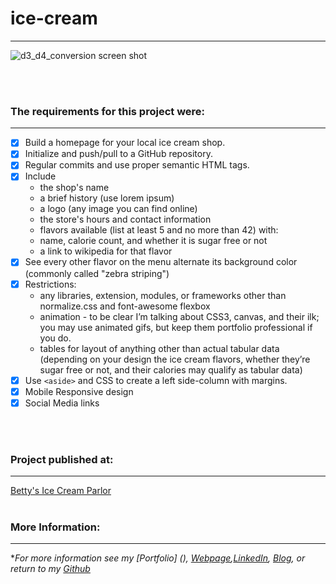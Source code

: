 # ice-cream
---

![d3_d4_conversion screen shot](https://cloud.githubusercontent.com/assets/11747875/20286878/3dfed1d8-aa86-11e6-99dd-981ea0a6db9f.png)

<br/>
<br/>


### The requirements for this project were:
---

- [x] Build a homepage for your local ice cream shop. 
- [x] Initialize and push/pull to a GitHub repository.
- [x] Regular commits and use proper semantic HTML tags.
- [x] Include 
  * the shop's name
  * a brief history (use lorem ipsum)
  * a logo (any image you can find online)
  * the store's hours and contact information
  * flavors available (list at least 5 and no more than 42) with:
  * name, calorie count, and whether it is sugar free or not
  * a link to wikipedia for that flavor
- [x] See every other flavor on the menu alternate its background color (commonly called "zebra striping")
- [x] Restrictions:
  * any libraries, extension, modules, or frameworks other than normalize.css and font-awesome flexbox
  * animation - to be clear I’m talking about CSS3, canvas, and their ilk; you may use animated gifs, but keep them portfolio professional if you do.
  * tables for layout of anything other than actual tabular data (depending on your design the ice cream flavors, whether they’re sugar free or not, and their calories may qualify as tabular data)
- [x] Use ```<aside>``` and CSS to create a left side-column with margins.
- [x] Mobile Responsive design
- [x] Social Media links
<br/>
<br/>

### Project published at: 
---

[Betty's Ice Cream Parlor](https://trrapp12-ironyard.github.io/ice-cream/)
<br/>
<br/>
### More Information:
---

\**For more information see my [Portfolio] (), [Webpage](http://web-karma.org),[LinkedIn](https://www.linkedin.com/in/trevor-rapp-042a1037), [Blog](http://web-karma.net), or return to my [Github](https://github.com/trrapp12)*
